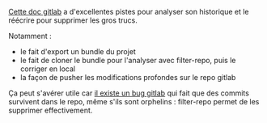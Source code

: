 [Cette doc gitlab](https://docs.gitlab.com/ee/user/project/repository/reducing_the_repo_size_using_git.html) a d'excellentes pistes pour analyser son historique et le réécrire pour supprimer les gros trucs.

Notamment :

- le fait d'export un bundle du projet
- le fait de cloner le bundle pour l'analyser avec filter-repo, puis le corriger en local
- la façon de pusher les modifications profondes sur le repo gitlab

Ça peut s'avérer utile car [il existe un bug gitlab](https://gitlab.com/gitlab-org/gitlab/-/issues/212763) qui fait que des commits survivent dans le repo, même s'ils sont orphelins : filter-repo permet de les supprimer effectivement.
